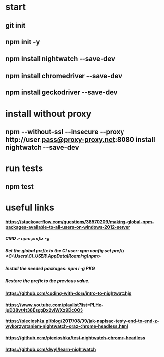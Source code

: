 # start
## git init
## npm init -y
## npm install nightwatch --save-dev
## npm install chromedriver --save-dev
## npm install geckodriver --save-dev

# install without proxy
## npm --without-ssl --insecure --proxy http://user:pass@proxy-proxy.net:8080 install nightwatch --save-dev

# run tests
## npm test

# useful links
#### https://stackoverflow.com/questions/38570209/making-global-npm-packages-available-to-all-users-on-windows-2012-server
##### CMD > npm prefix -g
##### Set the global prefix to the CI user: npm config set prefix <C:\Users\CI_USER\AppData\Roaming\npm>
##### Install the needed packages: npm i -g PKG
##### Restore the prefix to the previous value.

#### https://github.com/coding-with-dom/intro-to-nightwatchjs
#### https://www.youtube.com/playlist?list=PLHe-juD38yt4t38EsggDx2viWXz9Dc0OS
#### https://piecioshka.pl/blog/2017/08/09/jak-napisac-testy-end-to-end-z-wykorzystaniem-nightwatch-oraz-chrome-headless.html
#### https://github.com/piecioshka/test-nightwatch-chrome-headless
#### https://github.com/dwyl/learn-nightwatch